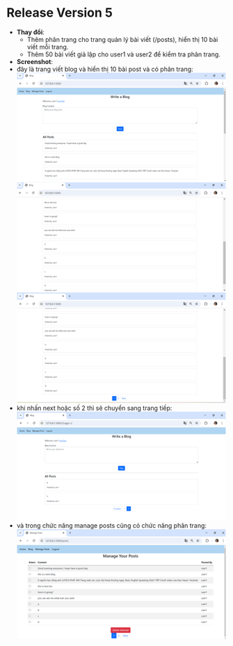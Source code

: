 # Release Version 5
- **Thay đổi**:
  - Thêm phân trang cho trang quản lý bài viết (/posts), hiển thị 10 bài viết mỗi trang.
  - Thêm 50 bài viết giả lập cho user1 và user2 để kiểm tra phân trang.
- **Screenshot**: 
- đây là trang viết blog và hiển thị 10 bài post và có phân trang: ![alt text](image-22.png) ![alt text](image-23.png) ![alt text](image-24.png)
- khi nhấn next hoặc số 2 thì sẽ chuyển sang trang tiếp: ![alt text](image-25.png)
- và trong chức năng manage posts cũng có chức năng phân trang: ![alt text](image-26.png)